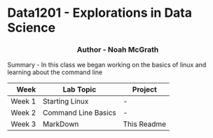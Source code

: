 # Data1201 - Explorations in Data Science
<h3 align="center">Author - Noah McGrath</h3>


Summary - In this class we began working on the basics of linux and learning about the command line


| Week  | Lab Topic         | Project   |
|------:|-------------------|-----------|
| Week 1|Starting Linux     |-          |
| Week 2|Command Line Basics|-          |
| Week 3|MarkDown           |This Readme|
